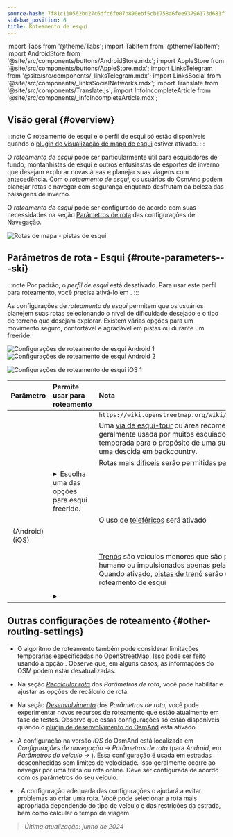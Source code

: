 ```yaml
---
source-hash: 7f81c110562bd27c6dfc6fe07b890ebf5cb1758a6fee93796173d681f752db77
sidebar_position: 6
title: Roteamento de esqui
---
```

import Tabs from '@theme/Tabs';
import TabItem from '@theme/TabItem';
import AndroidStore from '@site/src/components/buttons/AndroidStore.mdx';
import AppleStore from '@site/src/components/buttons/AppleStore.mdx';
import LinksTelegram from '@site/src/components/_linksTelegram.mdx';
import LinksSocial from '@site/src/components/_linksSocialNetworks.mdx';
import Translate from '@site/src/components/Translate.js';
import InfoIncompleteArticle from '@site/src/components/_infoIncompleteArticle.mdx';



## Visão geral {#overview}

:::note
O roteamento de esqui e o perfil de esqui só estão disponíveis quando o [plugin de visualização de mapa de esqui](../../plugins/ski-maps.md) estiver ativado.
:::

O *roteamento de esqui* pode ser particularmente útil para esquiadores de fundo, montanhistas de esqui e outros entusiastas de esportes de inverno que desejam explorar novas áreas e planejar suas viagens com antecedência. Com o *roteamento de esqui*, os usuários do OsmAnd podem planejar rotas e navegar com segurança enquanto desfrutam da beleza das paisagens de inverno.

O *roteamento de esqui* pode ser configurado de acordo com suas necessidades na seção [Parâmetros de rota](../guidance/navigation-settings.md#route-parameters) das configurações de Navegação.

![Rotas de mapa - pistas de esqui](@site/static/img/navigation/routing/ski_routing_overview.png)


## Parâmetros de rota - Esqui {#route-parameters---ski}

:::note
Por padrão, o *perfil de esqui* está desativado. Para usar este perfil para roteamento, você precisa ativá-lo em *<Translate android="true" ids="shared_string_menu,shared_string_settings,application_profiles"/>*.
:::

As configurações de *roteamento de esqui* permitem que os usuários planejem suas rotas selecionando o nível de dificuldade desejado e o tipo de terreno que desejam explorar. Existem várias opções para um movimento seguro, confortável e agradável em pistas ou durante um freeride.

<Tabs groupId="operating-systems">

<TabItem value="android" label="Android">

![Configurações de roteamento de esqui Android 1](@site/static/img/navigation/routing/skiing_routing_1_andr.png) ![Configurações de roteamento de esqui Android 2](@site/static/img/navigation/routing/skiing_routing_2_andr.png)

</TabItem>

<TabItem value="ios" label="iOS">

![Configurações de roteamento de esqui iOS 1](@site/static/img/navigation/routing/skiing_routing_ios_1.png)

</TabItem>

</Tabs>

| Parâmetro | Permite usar para roteamento | Nota |
|:------------|:---------------|:---------------|
|*<Translate android="true" ids="routing_attr_allow_skating_only_name"/>* | <Translate android="true" ids="routing_attr_allow_skating_only_description"/> | `https://wiki.openstreetmap.org/wiki/Piste_Maps#Type` |
|*<Translate android="true" ids="app_mode_ski_touring"/>* | <Translate android="true" ids="routing_attr_piste_type_skitour_description"/> | Uma [via de esqui-tour](https://wiki.openstreetmap.org/wiki/Piste_Maps#Type) ou área recomendada que é geralmente usada por muitos esquiadores durante uma temporada para o propósito de uma subida nórdica e uma descida em backcountry. |
|*<Translate android="true" ids="routing_attr_allow_advanced_name"/>* | <Translate android="true" ids="routing_attr_allow_advanced_description"/> | Rotas mais [difíceis](https://wiki.openstreetmap.org/wiki/Piste_Maps#Difficulty) serão permitidas para roteamento. |
|*<Translate android="true" ids="routing_attr_freeride_policy_name"/>* | <details><summary> Escolha uma das opções para esqui freeride. </summary>![Fora de pista Android](@site/static/img/navigation/routing/offpiste_android.png) </details> | |
|*<Translate android="true" ids="routing_attr_piste_type_downhill_name"/>* | <Translate android="true" ids="routing_attr_piste_type_downhill_description"/> | O uso de [teleféricos](https://wiki.openstreetmap.org/wiki/Piste_Maps#Ski_lifts) será ativado |
|*<Translate android="true" ids="routing_attr_piste_type_nordic_name"/>*&nbsp;(Android) *<Translate ios="true" ids="routeInfo_piste_type_name"/>*&nbsp;(iOS) | <Translate android="true" ids="routing_attr_piste_type_nordic_description"/>| |
|*<Translate android="true" ids="routing_attr_allow_classic_only_name"/>* | <Translate android="true" ids="routing_attr_allow_classic_only_description"/>| |
|*<Translate android="true" ids="routing_attr_allow_expert_name"/>* | <Translate android="true" ids="routing_attr_allow_expert_description"/>| |
|*<Translate android="true" ids="routing_attr_piste_type_sled_name"/>* | <Translate android="true" ids="routing_attr_piste_type_sled_description"/> | [Trenós](https://wiki.openstreetmap.org/wiki/Piste_Maps#Type) são veículos menores que são puxados por um humano ou impulsionados apenas pela gravidade. Quando ativado, [pistas de trenó](https://wiki.openstreetmap.org/wiki/Piste_Maps#Type) serão usadas para roteamento de esqui |
|*<Translate android="true" ids="routing_attr_allow_intermediate_name"/>* | <Translate android="true" ids="routing_attr_allow_intermediate_description"/>| |
|*<Translate android="true" ids="routing_attr_difficulty_preference_name"/>* | <details><summary> <Translate android="true" ids="routing_attr_difficulty_preference_description"/> </summary>![Fora de pista Android](@site/static/img/navigation/routing/offpiste_android.png) </details> | |


## Outras configurações de roteamento {#other-routing-settings}

- O algoritmo de roteamento também pode considerar limitações temporárias especificadas no OpenStreetMap. Isso pode ser feito usando a opção *[<Translate android="true" ids="temporary_conditional_routing"/>](../routing/osmand-routing.md#consider-temporary-limitations)*. Observe que, em alguns casos, as informações do OSM podem estar desatualizadas.

- Na seção [*Recalcular rota*](../../navigation/guidance/navigation-settings.md#recalculate-route) dos *Parâmetros de rota*, você pode habilitar e ajustar as opções de recálculo de rota.

- Na seção [*Desenvolvimento*](../guidance/navigation-settings.md#development-settings) dos *Parâmetros de rota*, você pode experimentar novos recursos de roteamento que estão atualmente em fase de testes. Observe que essas configurações só estão disponíveis quando o [plugin de desenvolvimento do OsmAnd](../../plugins/development.md) está ativado.

- A configuração *[<Translate ios="true" ids="road_speeds"/>](../guidance/navigation-settings.md#road-speeds)* na versão *iOS* do OsmAnd está localizada em *Configurações de navegação → Parâmetros de rota* (para *Android*, em *Parâmetros do veículo → [<Translate android="true" ids="default_speed_setting_title"/>](../guidance/navigation-settings.md#default-speed--road-speeds)*). Essa configuração é usada em estradas desconhecidas sem limites de velocidade. Isso geralmente ocorre ao navegar por uma trilha ou rota online. Deve ser configurada de acordo com os parâmetros do seu veículo.

- *[<Translate ios="true" ids="vehicle_parameters"/>](../guidance/navigation-settings.md#vehicle-parameters)*. A configuração adequada das configurações o ajudará a evitar problemas ao criar uma rota. Você pode selecionar a rota mais apropriada dependendo do tipo de veículo e das restrições da estrada, bem como calcular o tempo de viagem.

> *Última atualização: junho de 2024*